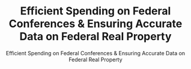 ---
layout: resources-landing
title: "Efficient Spending on Federal Conferences & Ensuring Accurate Data on Federal Real Property"
subtitle: "Efficient Spending on Federal Conferences & Ensuring Accurate Data on Federal Real Property"
doc-link: ../assets/files/CONTROLLER-ALERT-Efficient-Spending-on-Federal-Conferences-and-Ensuring-Accurate-Complete-and-Consistent-Data-on-Federal-Real-Property.pdf
filters: real-property controller-alert omb 2012 archived
fiscal_year: 2012
---
